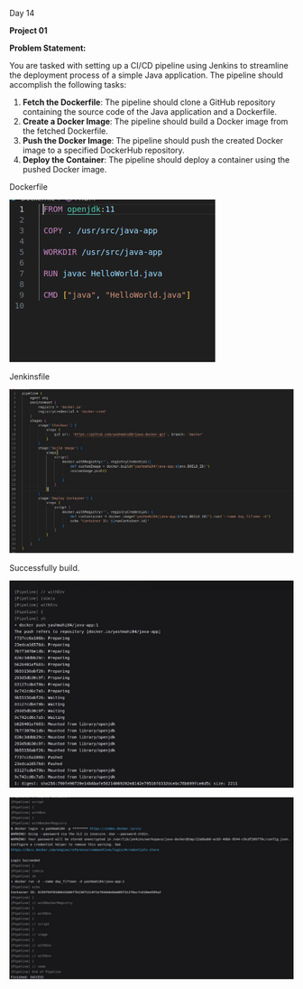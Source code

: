 ﻿Day 14

**Project 01**

**Problem Statement:**

You are tasked with setting up a CI/CD pipeline using Jenkins to streamline the deployment process of a simple Java application. The pipeline should accomplish the following tasks:

1. **Fetch the Dockerfile**: The pipeline should clone a GitHub repository containing the source code of the Java application and a Dockerfile.
1. **Create a Docker Image**: The pipeline should build a Docker image from the fetched Dockerfile.
1. **Push the Docker Image**: The pipeline should push the created Docker image to a specified DockerHub repository.
1. **Deploy the Container**: The pipeline should deploy a container using the pushed Docker image.

Dockerfile

![](Aspose.Words.30212aeb-7cd2-4f8c-8006-2e472e6a912c.001.png)

Jenkinsfile

![](Aspose.Words.30212aeb-7cd2-4f8c-8006-2e472e6a912c.002.png)

Successfully build.

![](Aspose.Words.30212aeb-7cd2-4f8c-8006-2e472e6a912c.003.png)

![](Aspose.Words.30212aeb-7cd2-4f8c-8006-2e472e6a912c.004.png)
